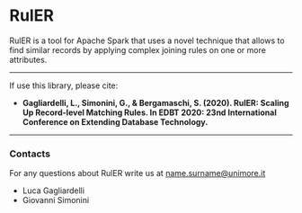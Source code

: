 # RulER
RulER is a tool for Apache Spark that uses a novel technique that allows to find similar records by applying complex joining rules on one or more attributes.

---

If use this library, please cite:

- **Gagliardelli, L., Simonini, G., & Bergamaschi, S. (2020). RulER: Scaling Up Record-level Matching Rules. In EDBT 2020: 23nd International Conference on Extending Database Technology.**

---

### Contacts
For any questions about RulER write us at name.surname@unimore.it
* Luca Gagliardelli
* Giovanni Simonini
